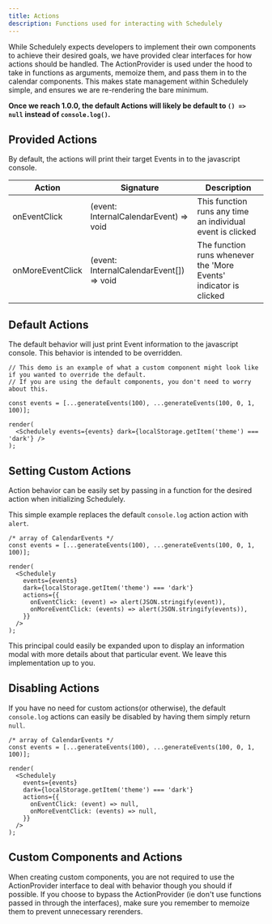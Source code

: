 ```yaml
---
title: Actions
description: Functions used for interacting with Schedulely
---
```


While Schedulely expects developers to implement their own components to achieve their desired goals, we have provided clear interfaces for how actions should be handled.
The ActionProvider is used under the hood to take in functions as arguments, memoize them, and pass them in to the calendar components. This makes state management within
Schedulely simple, and ensures we are re-rendering the bare minimum.

**Once we reach 1.0.0, the default Actions will likely be default to `() => null` instead of `console.log()`.**

## Provided Actions

By default, the actions will print their target Events in to the javascript console.

| Action           | Signature                                | Description                                                       |
| ---------------- | ---------------------------------------- | ----------------------------------------------------------------- |
| onEventClick     | (event: InternalCalendarEvent) => void   | This function runs any time an individual event is clicked        |
| onMoreEventClick | (event: InternalCalendarEvent[]) => void | The function runs whenever the 'More Events' indicator is clicked |

## Default Actions

The default behavior will just print Event information to the javascript console. This behavior is intended to be overridden.

```tsx live noInline
// This demo is an example of what a custom component might look like if you wanted to override the default.
// If you are using the default components, you don't need to worry about this.

const events = [...generateEvents(100), ...generateEvents(100, 0, 1, 100)];

render(
  <Schedulely events={events} dark={localStorage.getItem('theme') === 'dark'} />
);
```

## Setting Custom Actions

Action behavior can be easily set by passing in a function for the desired action when initializing Schedulely.

This simple example replaces the default `console.log` action action with `alert`.

```tsx live noInline
/* array of CalendarEvents */
const events = [...generateEvents(100), ...generateEvents(100, 0, 1, 100)];

render(
  <Schedulely
    events={events}
    dark={localStorage.getItem('theme') === 'dark'}
    actions={{
      onEventClick: (event) => alert(JSON.stringify(event)),
      onMoreEventClick: (events) => alert(JSON.stringify(events)),
    }}
  />
);
```

This principal could easily be expanded upon to display an information modal with more details about that particular event. We leave this implementation up to you.

## Disabling Actions

If you have no need for custom actions(or otherwise), the default `console.log` actions can easily be disabled by having them simply return `null`.

```tsx live noInline
/* array of CalendarEvents */
const events = [...generateEvents(100), ...generateEvents(100, 0, 1, 100)];

render(
  <Schedulely
    events={events}
    dark={localStorage.getItem('theme') === 'dark'}
    actions={{
      onEventClick: (event) => null,
      onMoreEventClick: (events) => null,
    }}
  />
);
```

## Custom Components and Actions

When creating custom components, you are not required to use the ActionProvider interface to deal with behavior though you should if possible. If you choose to bypass the
ActionProvider (ie don't use functions passed in through the interfaces), make sure you remember to memoize them to prevent unnecessary rerenders.
